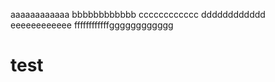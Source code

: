 aaaaaaaaaaaa
bbbbbbbbbbbb
cccccccccccc
dddddddddddd
eeeeeeeeeeee
ffffffffffffgggggggggggg







# test
